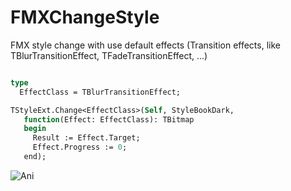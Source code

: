 # FMXChangeStyle
 FMX style change with use default effects (Transition effects, like TBlurTransitionEffect, TFadeTransitionEffect, ...)

```Pascal

type
  EffectClass = TBlurTransitionEffect;

TStyleExt.Change<EffectClass>(Self, StyleBookDark,
   function(Effect: EffectClass): TBitmap
   begin
     Result := Effect.Target;
     Effect.Progress := 0;
   end);
```

![Ani](https://github.com/HemulGM/FMXChangeStyle/blob/main/Media/screen1.gif)

